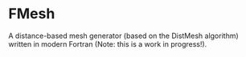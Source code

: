 # FMesh
A distance-based mesh generator (based on the DistMesh algorithm) written in modern Fortran (Note: this is a work in progress!).
